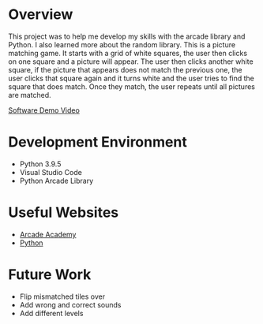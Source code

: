 # Overview

This project was to help me develop my skills with the arcade library and Python. I also learned more about the random library. This is a picture matching game. It starts with a grid of white squares, the user then clicks on one square and a picture will appear. The user then clicks another white square, if the picture that appears does not match the previous one, the user clicks that square again and it turns white and the user tries to find the square that does match. Once they match, the user repeats until all pictures are matched.

[Software Demo Video](https://youtu.be/h9dtegaLiZk)

# Development Environment

* Python 3.9.5
* Visual Studio Code
* Python Arcade Library

# Useful Websites

* [Arcade Academy](https://arcade.academy/examples/array_backed_grid.html)
* [Python](https://docs.python.org/3/library/random.html)

# Future Work

* Flip mismatched tiles over
* Add wrong and correct sounds
* Add different levels
